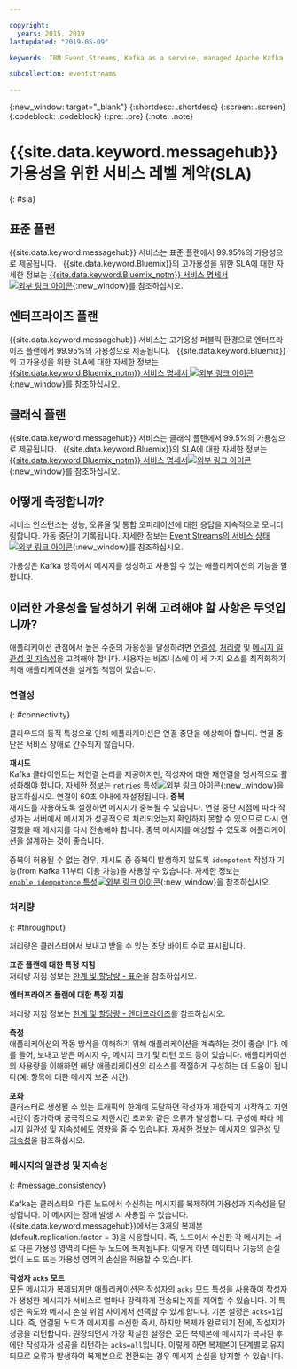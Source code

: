 ```yaml
---

copyright:
  years: 2015, 2019
lastupdated: "2019-05-09"

keywords: IBM Event Streams, Kafka as a service, managed Apache Kafka

subcollection: eventstreams

---
```


{:new_window: target="_blank"}
{:shortdesc: .shortdesc}
{:screen: .screen}
{:codeblock: .codeblock}
{:pre: .pre}
{:note: .note}

# {{site.data.keyword.messagehub}} 가용성을 위한 서비스 레벨 계약(SLA) 
{: #sla}

## 표준 플랜
{{site.data.keyword.messagehub}} 서비스는 표준 플랜에서 99.95%의 가용성으로 제공됩니다.  
{{site.data.keyword.Bluemix}}의 고가용성을 위한 SLA에 대한 자세한 정보는 [{{site.data.keyword.Bluemix_notm}} 서비스 명세서 ![외부 링크 아이콘](../../icons/launch-glyph.svg "외부 링크 아이콘")](https://www-03.ibm.com/software/sla/sladb.nsf/8bd55c6b9fa8039c86256c6800578854/c4ceb9f019f9eb4c862582f9001b3994/$FILE/i126-6605-16_04-2019_en_US.pdf){:new_window}를 참조하십시오.


## 엔터프라이즈 플랜
{{site.data.keyword.messagehub}} 서비스는 고가용성 퍼블릭 환경으로 엔터프라이즈 플랜에서 99.95%의 가용성으로 제공됩니다.  
{{site.data.keyword.Bluemix}}의 고가용성을 위한 SLA에 대한 자세한 정보는 [{{site.data.keyword.Bluemix_notm}} 서비스 명세서 ![외부 링크 아이콘](../../icons/launch-glyph.svg "외부 링크 아이콘")](https://www-03.ibm.com/software/sla/sladb.nsf/8bd55c6b9fa8039c86256c6800578854/c4ceb9f019f9eb4c862582f9001b3994/$FILE/i126-6605-16_04-2019_en_US.pdf){:new_window}를 참조하십시오.

## 클래식 플랜
{{site.data.keyword.messagehub}} 서비스는 클래식 플랜에서 99.5%의 가용성으로 제공됩니다.  
{{site.data.keyword.Bluemix}}의 SLA에 대한 자세한 정보는 [{{site.data.keyword.Bluemix_notm}} 서비스 명세서![외부 링크 아이콘](../../icons/launch-glyph.svg "외부 링크 아이콘")](https://www-03.ibm.com/software/sla/sladb.nsf/8bd55c6b9fa8039c86256c6800578854/c4ceb9f019f9eb4c862582f9001b3994/$FILE/i126-6605-16_04-2019_en_US.pdf){:new_window}를 참조하십시오.

<!--
## What does 99.95% availability mean?
Availability refers to the ability of applications to produce and consume messages from Kafka topics.
-->

## 어떻게 측정합니까?
서비스 인스턴스는 성능, 오류율 및 통합 오퍼레이션에 대한 응답을 지속적으로 모니터링합니다. 가동 중단이 기록됩니다. 자세한 정보는 [Event Streams의 서비스 상태 ![외부 링크 아이콘](../../icons/launch-glyph.svg "외부 링크 아이콘")](https://cloud.ibm.com/status?component=messagehub&selected=status){:new_window}를 참조하십시오.

가용성은 Kafka 항목에서 메시지를 생성하고 사용할 수 있는 애플리케이션의 기능을 말합니다.

## 이러한 가용성을 달성하기 위해 고려해야 할 사항은 무엇입니까?
애플리케이션 관점에서 높은 수준의 가용성을 달성하려면 [연결성](/docs/services/EventStreams?topic=eventstreams-sla#connectivity), [처리량](/docs/services/EventStreams?topic=eventstreams-sla#throughput) 및 [메시지 일관성 및 지속성](/docs/services/EventStreams?topic=eventstreams-sla#message_consistency)을 고려해야 합니다. 사용자는 비즈니스에 이 세 가지 요소를 최적화하기 위해 애플리케이션을 설계할 책임이 있습니다.

### 연결성
{: #connectivity}

클라우드의 동적 특성으로 인해 애플리케이션은 연결 중단을 예상해야 합니다. 연결 중단은 서비스 장애로 간주되지 않습니다.

**재시도**<br/>
Kafka 클라이언트는 재연결 논리를 제공하지만, 작성자에 대한 재연결을 명시적으로 활성화해야 합니다. 자세한 정보는 [ <code>retries</code> 특성![외부 링크 아이콘](../../icons/launch-glyph.svg "외부 링크 아이콘")](http://kafka.apache.org/11/documentation.html#producerconfigs){:new_window}을 참조하십시오. 연결이 60초 이내에 재설정됩니다.
**중복**<br/>
재시도를 사용하도록 설정하면 메시지가 중복될 수 있습니다. 연결 중단 시점에 따라 작성자는 서버에서 메시지가 성공적으로 처리되었는지 확인하지 못할 수 있으므로 다시 연결했을 때 메시지를 다시 전송해야 합니다. 중복 메시지를 예상할 수 있도록 애플리케이션을 설계하는 것이 좋습니다. 

중복이 허용될 수 없는 경우, 재시도 중 중복이 발생하지 않도록 <code>idempotent</code> 작성자 기능(from Kafka 1.1부터 이용 가능)을 사용할 수 있습니다. 자세한 정보는 [<code>enable.idempotence</code> 특성![외부 링크 아이콘](../../icons/launch-glyph.svg "외부 링크 아이콘")](http://kafka.apache.org/11/documentation.html#producerconfigs){:new_window}을 참조하십시오.

### 처리량
{: #throughput}

처리량은 클러스터에서 보내고 받을 수 있는 초당 바이트 수로 표시됩니다. 

**표준 플랜에 대한 특정 지침**<br/>
처리량 지침 정보는 [한계 및 할당량 - 표준](/docs/services/EventStreams?topic=eventstreams-kafka_quotas#kafka_quotas#standard_throughput)을 참조하십시오. 

**엔터프라이즈 플랜에 대한 특정 지침**<br/>

처리량 지침 정보는 [한계 및 할당량 - 엔터프라이즈](/docs/services/EventStreams?topic=eventstreams-kafka_quotas#enterprise_throughput)를 참조하십시오. 

**측정**<br/>
애플리케이션의 작동 방식을 이해하기 위해 애플리케이션을 계측하는 것이 좋습니다. 예를 들어, 보내고 받은 메시지 수, 메시지 크기 및 리턴 코드 등이 있습니다. 애플리케이션의 사용량을 이해하면 해당 애플리케이션의 리소스를 적절하게 구성하는 데 도움이 됩니다(예: 항목에 대한 메시지 보존 시간).

**포화**<br/>
클러스터로 생성될 수 있는 트래픽의 한계에 도달하면 작성자가 제한되기 시작하고 지연 시간이 증가하며 궁극적으로 제한시간 초과와 같은 오류가 발생합니다. 구성에 따라 메시지 일관성 및 지속성에도 영향을 줄 수 있습니다. 자세한 정보는 [메시지의 일관성 및 지속성](/docs/services/EventStreams?topic=eventstreams-sla#message_consistency)을 참조하십시오.

### 메시지의 일관성 및 지속성
{: #message_consistency}

Kafka는 클러스터의 다른 노드에서 수신하는 메시지를 복제하여 가용성과 지속성을 달성합니다. 이 메시지는 장애 발생 시 사용할 수 있습니다. {{site.data.keyword.messagehub}}에서는 3개의 복제본(default.replication.factor = 3)을 사용합니다. 즉, 노드에서 수신한 각 메시지는 서로 다른 가용성 영역의 다른 두 노드에 복제됩니다. 이렇게 하면 데이터나 기능의 손실 없이 노드 또는 가용성 영역의 손실을 허용할 수 있습니다.

**작성자 <code>acks</code> 모드**<br/>
모든 메시지가 복제되지만 애플리케이션은 작성자의 <code>acks</code> 모드 특성을 사용하여 작성자가 생성한 메시지가 서비스로 얼마나 강력하게 전송되는지를 제어할 수 있습니다. 이 특성은 속도와 메시지 손실 위험 사이에서 선택할 수 있게 합니다. 기본 설정은 <code>acks=1</code>입니다. 즉, 연결된 노드가 메시지를 수신한 즉시, 하지만 복제가 완료되기 전에, 작성자가 성공을 리턴합니다. 권장되면서 가장 확실한 설정은 모든 복제본에 메시지가 복사된 후에만 작성자가 성공을 리턴하는 <code>acks=all</code>입니다. 이렇게 하면 복제본이 단계별로 유지되므로 오류가 발생하여 복제본으로 전환되는 경우 메시지 손실을 방지할 수 있습니다.


